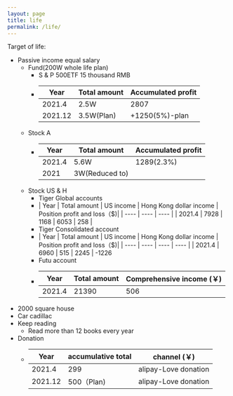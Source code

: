```yaml
---
layout: page
title: life
permalink: /life/
---
```


Target of life:

- Passive income equal salary
    - Fund(200W whole life plan)
        -   S & P 500ETF 15 thousand RMB
        -   | Year | Total amount | Accumulated profit |
            | ---- | ----         | ----        |
            | 2021.4 | 2.5W       | 2807        |
            | 2021.12| 3.5W(Plan) | +1250(5%)-plan   |
    - Stock A
        -   | Year | Total amount | Accumulated profit |
            | ---- | ---- | ---- |
            | 2021.4 | 5.6W      |  1289(2.3%)    |
            | 2021   | 3W(Reduced to) |           |
    - Stock US & H
        -   Tiger Global accounts
        -   | Year | Total amount | US income | Hong Kong dollar income | Position profit and loss（$)|
            | ---- | ---- | ---- |
            | 2021.4 | 7928 |  1168 | 6053 | 258 |
        -   Tiger Consolidated account
        -   | Year | Total amount | US income | Hong Kong dollar income | Position profit and loss（$)|
            | ---- | ---- | ---- | ---- |
            | 2021.4 | 6960 |  515 | 2245 | -1226
        -   Futu account
        -   | Year | Total amount | Comprehensive income (￥)|
            | ---- | ---- | ---- |
            | 2021.4 | 21390 | 506 |
- 2000 square house
- Car cadillac
- Keep reading
    - Read more than 12 books every year
- Donation
    -   | Year | accumulative total | channel (￥)|
        | ---- | ---- | ---- |
        | 2021.4  | 299 | alipay-Love donation |
        | 2021.12 | 500（Plan) | alipay-Love donation |

